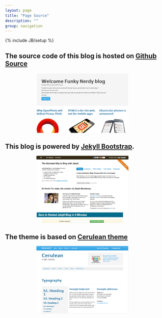 ```yaml
---
layout: page
title: "Page Source"
description: ""
group: navigation
---
```

{% include JB/setup %}

## The source code of this blog is hosted on [Github Source](https://github.com/tommytxtruong/tommytxtruong.github.com)

<p align="center"><img src="/files/source/geek.png" width="300px" /></p>

## This blog is powered by [Jekyll Bootstrap](http://jekyllbootstrap.com/).

<p align="center"><img src="/files/source/jb.png" width="300px" /></p>

## The theme is based on [Cerulean theme](http://bootswatch.com/cerulean/)

<p align="center"><img src="/files/source/cerulean.png" width="300px" /></p>
